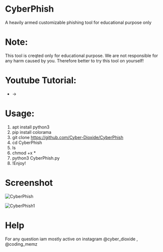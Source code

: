 # CyberPhish
A heavily armed customizable phishing tool for educational purpose only

# Note:
This tool is creqted only for educational purpose. We are not responsible for any harm caused by you. Therefore better to try this tool on yourself!
# Youtube Tutorial:
* -> 

# Usage:
1. apt install python3
2. pip install colorama
3. git clone https://github.com/Cyber-Dioxide/CyberPhish
4. cd CyberPhish
5. ls
6. chmod +x *
7. python3 CyberPhish.py
8. !Enjoy!


# Screenshot
![CyberPhish](https://user-images.githubusercontent.com/93708296/184074653-fc349ee4-2fe8-4ba7-be34-a8be88bcd4b2.png)

![CyberPhish1](https://user-images.githubusercontent.com/93708296/184074663-3e93f31c-c819-459f-ac7e-93e9d369b45c.png)


# Help
For any question iam mostly active on instagram @cyber_dioxide , @coding_memz
